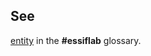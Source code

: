 ## See
[entity](https://trustoverip.github.io/essiflab/glossary#entity) in the **#essiflab** glossary.